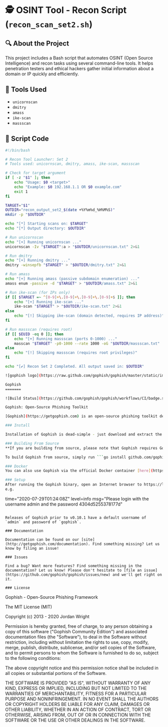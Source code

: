 # 🕵️ OSINT Tool - Recon Script (`recon_scan_set2.sh`)

## 🔍 About the Project

This project includes a Bash script that automates OSINT (Open Source Intelligence) and recon tasks using several command-line tools. It helps penetration testers and ethical hackers gather initial information about a domain or IP quickly and efficiently.

## 🧠 Tools Used

- `unicornscan`
- `dmitry`
- `amass`
- `ike-scan`
- `massscan`

## 📄 Script Code

```bash
#!/bin/bash

# Recon Tool Launcher: Set 2
# Tools used: unicornscan, dmitry, amass, ike-scan, massscan

# Check for target argument
if [ -z "$1" ]; then
    echo "Usage: $0 <target>"
    echo "Example: $0 192.168.1.1 OR $0 example.com"
    exit 1
fi

TARGET="$1"
OUTDIR="recon_output_set2_$(date +%Y%m%d_%H%M%S)"
mkdir -p "$OUTDIR"

echo "[*] Starting scans on: $TARGET"
echo "[*] Output directory: $OUTDIR"

# Run unicornscan
echo "[+] Running unicornscan ..."
unicornscan -Iv "$TARGET":a > "$OUTDIR/unicornscan.txt" 2>&1

# Run dmitry
echo "[+] Running dmitry ..."
dmitry -winsepfb "$TARGET" > "$OUTDIR/dmitry.txt" 2>&1

# Run amass
echo "[+] Running amass (passive subdomain enumeration) ..."
amass enum -passive -d "$TARGET" > "$OUTDIR/amass.txt" 2>&1

# Run ike-scan (for IPs only)
if [[ $TARGET =~ ^[0-9]+\.[0-9]+\.[0-9]+\.[0-9]+$ ]]; then
    echo "[+] Running ike-scan ..."
    ike-scan "$TARGET" > "$OUTDIR/ike-scan.txt" 2>&1
else
    echo "[!] Skipping ike-scan (domain detected, requires IP address)"
fi

# Run massscan (requires root)
if [[ $EUID -eq 0 ]]; then
    echo "[+] Running massscan (ports 0-1000) ..."
    masscan "$TARGET" -p0-1000 --rate 1000 -oG "$OUTDIR/massscan.txt"
else
    echo "[!] Skipping massscan (requires root privileges)"
fi

echo "[✔] Recon Set 2 Completed. All output saved in: $OUTDIR"

![gophish logo](https://raw.github.com/gophish/gophish/master/static/images/gophish_purple.png)

Gophish
=======

![Build Status](https://github.com/gophish/gophish/workflows/CI/badge.svg) [![GoDoc](https://godoc.org/github.com/gophish/gophish?status.svg)](https://godoc.org/github.com/gophish/gophish)

Gophish: Open-Source Phishing Toolkit

[Gophish](https://getgophish.com) is an open-source phishing toolkit designed for businesses and penetration testers. It provides the ability to quickly and easily setup and execute phishing engagements and security awareness training.

### Install

Installation of Gophish is dead-simple - just download and extract the zip containing the [release for your system](https://github.com/gophish/gophish/releases/), and run the binary. Gophish has binary releases for Windows, Mac, and Linux platforms.

### Building From Source
**If you are building from source, please note that Gophish requires Go v1.10 or above!**

To build Gophish from source, simply run ```go install github.com/gophish/gophish@latest``` and ```cd``` into the project source directory. Then, run ```go build```. After this, you should have a binary called ```gophish``` in the current directory.

### Docker
You can also use Gophish via the official Docker container [here](https://hub.docker.com/r/gophish/gophish/).

### Setup
After running the Gophish binary, open an Internet browser to https://localhost:3333 and login with the default username and password listed in the log output.
e.g.
```
time="2020-07-29T01:24:08Z" level=info msg="Please login with the username admin and the password 4304d5255378177d"
```

Releases of Gophish prior to v0.10.1 have a default username of `admin` and password of `gophish`.

### Documentation

Documentation can be found on our [site](http://getgophish.com/documentation). Find something missing? Let us know by filing an issue!

### Issues

Find a bug? Want more features? Find something missing in the documentation? Let us know! Please don't hesitate to [file an issue](https://github.com/gophish/gophish/issues/new) and we'll get right on it.

### License
```
Gophish - Open-Source Phishing Framework

The MIT License (MIT)

Copyright (c) 2013 - 2020 Jordan Wright

Permission is hereby granted, free of charge, to any person obtaining a copy
of this software ("Gophish Community Edition") and associated documentation files (the "Software"), to deal
in the Software without restriction, including without limitation the rights
to use, copy, modify, merge, publish, distribute, sublicense, and/or sell
copies of the Software, and to permit persons to whom the Software is
furnished to do so, subject to the following conditions:

The above copyright notice and this permission notice shall be included in
all copies or substantial portions of the Software.

THE SOFTWARE IS PROVIDED "AS IS", WITHOUT WARRANTY OF ANY KIND, EXPRESS OR
IMPLIED, INCLUDING BUT NOT LIMITED TO THE WARRANTIES OF MERCHANTABILITY,
FITNESS FOR A PARTICULAR PURPOSE AND NONINFRINGEMENT. IN NO EVENT SHALL THE
AUTHORS OR COPYRIGHT HOLDERS BE LIABLE FOR ANY CLAIM, DAMAGES OR OTHER
LIABILITY, WHETHER IN AN ACTION OF CONTRACT, TORT OR OTHERWISE, ARISING FROM,
OUT OF OR IN CONNECTION WITH THE SOFTWARE OR THE USE OR OTHER DEALINGS IN
THE SOFTWARE.
```
